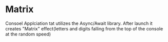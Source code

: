 # Matrix

Consoel Applciation tat utilizes the Async/Await  library.
After launch it creates "Matrix" effect(letters and digits falling from the top of the console at the random speed)
